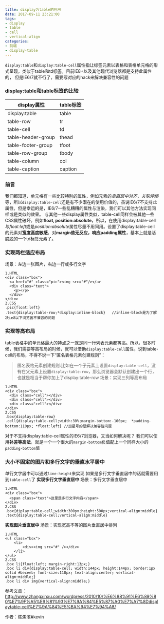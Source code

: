 ```yaml
---
title: display为table的应用
date: 2017-09-11 23:21:00
tags: 
- display
- table
- cell
- vertical-align
categories:
- 前端
- display-table
---
```

`display:table`和`display:table-cell`属性指让标签元素以表格和表格单元格的形式呈现，类似于table和td标签。目前IE8+以及其他现代浏览器都是支持此属性的，
但是IE6/7就不行了，需要写对应的hack来解决兼容性的问题<!--more-->
### display:table和table标签的比较
display属性|table标签
-|-
display:table|table
table-row|tr
table-cell|td
table-header-group|thead
table-footer-group|tfoot
table-row-group|tbody
table-column|col
table-caption|caption
### 前言
我们都知道，单元格有一些比较特别的属性，例如元素的*垂直居中对齐*，*关联伸缩*等，所以`display:table-cell`还是有不少潜在的使用价值的，虽说IE6/7不支持此属性，但是幸运的是，IE6/7一些乱糟糟的属性与渲染，我们可以其他方法实现同样或是类似的效果。
与其他一些display属性类似，table-cell同样会被其他一些CSS属性破坏，例如**float, position:absolute**，所以，在使用display:table-cell与*float:left*或是*position:absolute*属性尽量不用同用。设置了display:table-cell的元素对**宽度高度敏感**，对**margin值无反应，响应padding属性**，基本上就是活脱脱的一个td标签元素了。
### 实现两栏适应布局
场景：左边一张图片，右边一行或多行文字
```
1.HTML
<div class="box">
  <a href="#" class="pic"><img src="#"/></a>
  <div class="text">
    <p></p>
  </div>
</div>
2.CSS
.pic{float:left}
.text{display:table-row;*display:inline-block}   //inline-block是为了解决ie8以下浏览器不兼容的问题
```
### 实现等高布局
table表格中的单元格最大的特点之一就是同一行列表元素都等高。所以，很多时候，我们需要等高布局的时候，就可以借助`display:table-cell`属性。说到table-cell的布局，不得不说一下“匿名表格元素创建规则”：
> 匿名表格元素创建规则:比如在一个子元素上设置`display:table-cell`，没有在父元素上设置`display:table-row`，那么浏览器会默认创建出一个行，也就是相当于帮你加上了display:table-row
场景：实现三列等高布局
```
1.HTML
<div class="box">
  <div class="cell"></div>
  <div class="cell"></div>
  <div class="cell"></div>
</div>
2.CSS
.box{display:table-row}
.cell{display:table-cell;width:30%;margin-bottom:-100px;  *padding-bottom:110px; *float:left} //加星号的是解决兼容性问题
```
对于不支持display:table-cell属性的IE6/7浏览器，又当如何解决呢？
我们可以使用**补差等高法**，就是一个一个很大的`margin-bottom`负值配上一个同样大小的`padding-bottom`值
### 大小不固定的图片和多行文字的垂直水平居中
单行文字居中可以通过`line-height`来实现
如果是多行文字垂直居中的话就需要用到`table-cell`了
**实现多行文字垂直居中**
场景：多行文字垂直居中
```
1.HTML
<div class="box">
  <span class="text">这里是多行文字内容</span>
</div>
2.CSS
.box{diplay:table-cell;width:300px;height:500px;vertical-align:middle}
.text{display:table-cell;vertical-align:middle}
```
**实现图片垂直居中**
场景：实现宽高不等的图片垂直居中排列
```
1.HTML
<ul class="box">
    <li>
        <div><img src="#" /></div>
    </li>
</ul>
2.CSS
.box li{float:left; margin-right:13px;}
.box li div{display:table-cell; width:144px; height:144px; border:1px solid #beceeb; font-size:118px; text-align:center; vertical-align:middle;}
.box li div img{vertical-align:middle;}
```
参考文章：http://www.zhangxinxu.com/wordpress/2010/10/%E6%88%91%E6%89%80%E7%9F%A5%E9%81%93%E7%9A%84%E5%87%A0%E7%A7%8Ddisplaytable-cell%E7%9A%84%E5%BA%94%E7%94%A8/

作者：陈焦滨#kevin


